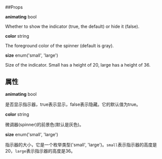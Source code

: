 ##Props 

**animating** bool 

Whether to show the indicator (true, the default) or hide it (false).

**color** string 

The foreground color of the spinner (default is gray).

**size** enum('small', 'large') 

Size of the indicator. Small has a height of 20, large has a height of 36.

## 属性

**animating** bool

是否显示指示器，true表示显示，false表示隐藏。它的默认值为true。

**color** string

微调器(spinner)的前景色(默认是灰色)。

**size** enum('small', 'large')

指示器的大小，它是一个枚举类型('small', 'large')。```small```表示指示器的高度是20，```large```表示指示器的高度是36。
